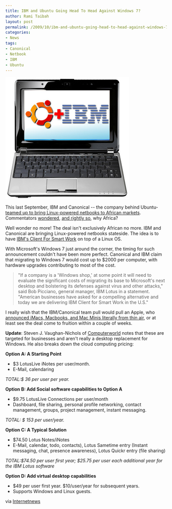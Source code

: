 ```yaml
---
title: IBM and Ubuntu Going Head To Head Against Windows 7?
author: Rami Taibah 
layout: post
permalink: /2009/10/ibm-and-ubuntu-going-head-to-head-against-windows-7/
categories:
- News
tags:
- Canonical
- Netbook
- IBM
- Ubuntu
---
```


![Ubuntu-IBM-Netbook](../../../i/Ubuntu-IBM-Netbook.jpg)

This last September, IBM and Canonical -- the company behind Ubuntu- [teamed up to bring Linux-powered netbooks to African markets](http://triangle.bizjournals.com/triangle/stories/2009/09/21/daily32.html). Commentators [wondered](http://blog/.internetnews.com/skerner/2009/09/ibm-markets-linux-netbook-for.html), [and rightly so](http://blog/s.zdnet.com/open-source/?p=4879), why Africa?

Well wonder no more! The deal isn't exclusively African no more. IBM and Canonical are bringing Linux-powered netbooks stateside. The idea is to have [IBM's Client For Smart Work](http://www-01.ibm.com/software/lotus/openclient/) on top of a Linux OS.

With Microsoft's Windows 7 just around the corner, the timing for such announcement couldn't have been more perfect. Canonical and IBM claim that migrating to Windows 7 would cost up to $2000 per computer, with hardware upgrades contributing to most of the cost.

> "If a company is a 'Windows shop,' at some point it will need to evaluate the significant costs of migrating its base to Microsoft's next desktop and bolstering its defenses against virus and other attacks," said Bob Picciano, general manager, IBM Lotus in a statement. "American businesses have asked for a compelling alternative and today we are delivering IBM Client for Smart Work in the U.S."
 

I really wish that the IBM/Canonical team pull would pull an Apple, who [announced iMacs, Macbooks, and Mac Minis literally from thin air](http://mashable.com/2009/10/20/apple-new-imacs/), or at least see the deal come to fruition within a couple of weeks.

**Update**: Steven J. Vaughan-Nichols of [Computerworld](http://www.computerworld.com/article/2468005/cloud-computing/ibm---canonical-to-launch-ubuntu-desktop-for-business.html) notes that these are targeted for businesses and aren't really a desktop replacement for Windows. He also breaks down the cloud computing pricing:


**Option A: A Starting Point**

* $3 LotusLive iNotes per user/month.
* E-Mail, calendaring

*TOTAL:$ 36 per user per year.*

**Option B: Add Social software capabilities to Option A**

* $9.75 LotusLive Connections per user/month
* Dashboard, file sharing, personal profile networking, contact management, groups, project management, instant messaging.

*TOTAL: $ 153 per user/year.*

**Option C: A Typical Solution**

* $74.50 Lotus Notes/iNotes
* E-Mail, calendar, todo, contacts), Lotus Sametime entry (Instant messaging, chat, presence awareness), Lotus Quickr entry (file sharing)

*TOTAL:$74.50 per user first year; $25.75 per user each additional year for the IBM Lotus software*

**Option D: Add virtual desktop capabilities**

* $49 per user first year. $10/user/year for subsequent years.
* Supports Windows and Linux guests.

via [Internetnews](http://internetnews.com/skerner/2009/10/ibm-and-ubuntu-roll-linux-for.html)
